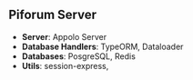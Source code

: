 ## Piforum Server

- **Server**: Appolo Server
- **Database Handlers**: TypeORM, Dataloader
- **Databases**: PosgreSQL, Redis
- **Utils**: session-express,
